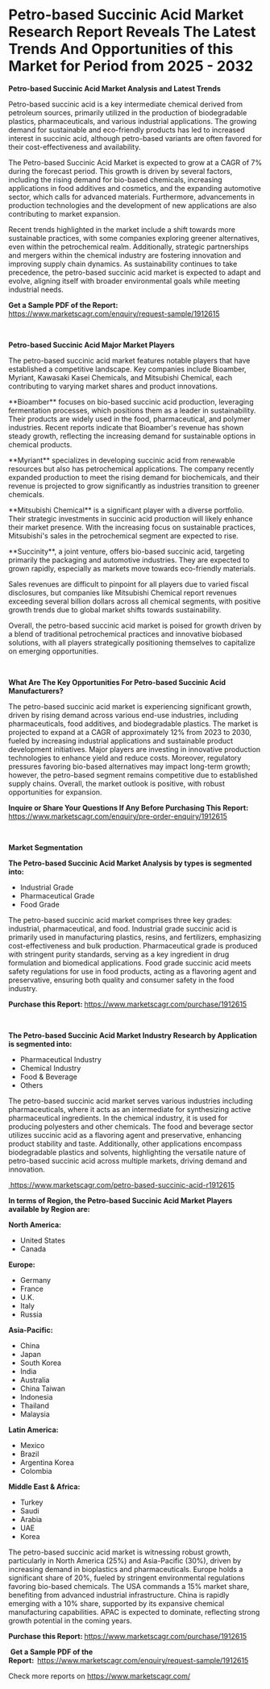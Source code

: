 <p><h1>Petro-based Succinic Acid Market Research Report Reveals The Latest Trends And Opportunities of this Market for Period from 2025 - 2032</h1></p><p><strong>Petro-based Succinic Acid Market Analysis and Latest Trends</strong></p>
<p><p>Petro-based succinic acid is a key intermediate chemical derived from petroleum sources, primarily utilized in the production of biodegradable plastics, pharmaceuticals, and various industrial applications. The growing demand for sustainable and eco-friendly products has led to increased interest in succinic acid, although petro-based variants are often favored for their cost-effectiveness and availability.</p><p>The Petro-based Succinic Acid Market is expected to grow at a CAGR of 7% during the forecast period. This growth is driven by several factors, including the rising demand for bio-based chemicals, increasing applications in food additives and cosmetics, and the expanding automotive sector, which calls for advanced materials. Furthermore, advancements in production technologies and the development of new applications are also contributing to market expansion.</p><p>Recent trends highlighted in the market include a shift towards more sustainable practices, with some companies exploring greener alternatives, even within the petrochemical realm. Additionally, strategic partnerships and mergers within the chemical industry are fostering innovation and improving supply chain dynamics. As sustainability continues to take precedence, the petro-based succinic acid market is expected to adapt and evolve, aligning itself with broader environmental goals while meeting industrial needs.</p></p>
<p><strong>Get a Sample PDF of the Report:&nbsp;</strong> <a href="https://www.marketscagr.com/enquiry/request-sample/1912615?utm_campaign=3454&utm_medium=2&utm_source=Github&utm_content=ia&utm_term=03042025&utm_id=petro-based-succinic-acid">https://www.marketscagr.com/enquiry/request-sample/1912615</a></p>
<p>&nbsp;</p>
<p><strong>Petro-based Succinic Acid Major Market Players</strong></p>
<p><p>The petro-based succinic acid market features notable players that have established a competitive landscape. Key companies include Bioamber, Myriant, Kawasaki Kasei Chemicals, and Mitsubishi Chemical, each contributing to varying market shares and product innovations.</p><p>**Bioamber** focuses on bio-based succinic acid production, leveraging fermentation processes, which positions them as a leader in sustainability. Their products are widely used in the food, pharmaceutical, and polymer industries. Recent reports indicate that Bioamber's revenue has shown steady growth, reflecting the increasing demand for sustainable options in chemical products.</p><p>**Myriant** specializes in developing succinic acid from renewable resources but also has petrochemical applications. The company recently expanded production to meet the rising demand for biochemicals, and their revenue is projected to grow significantly as industries transition to greener chemicals. </p><p>**Mitsubishi Chemical** is a significant player with a diverse portfolio. Their strategic investments in succinic acid production will likely enhance their market presence. With the increasing focus on sustainable practices, Mitsubishi's sales in the petrochemical segment are expected to rise.</p><p>**Succinity**, a joint venture, offers bio-based succinic acid, targeting primarily the packaging and automotive industries. They are expected to grown rapidly, especially as markets move towards eco-friendly materials. </p><p>Sales revenues are difficult to pinpoint for all players due to varied fiscal disclosures, but companies like Mitsubishi Chemical report revenues exceeding several billion dollars across all chemical segments, with positive growth trends due to global market shifts towards sustainability.</p><p>Overall, the petro-based succinic acid market is poised for growth driven by a blend of traditional petrochemical practices and innovative biobased solutions, with all players strategically positioning themselves to capitalize on emerging opportunities.</p></p>
<p>&nbsp;</p>
<p><strong>What Are The Key Opportunities For Petro-based Succinic Acid Manufacturers?</strong></p>
<p><p>The petro-based succinic acid market is experiencing significant growth, driven by rising demand across various end-use industries, including pharmaceuticals, food additives, and biodegradable plastics. The market is projected to expand at a CAGR of approximately 12% from 2023 to 2030, fueled by increasing industrial applications and sustainable product development initiatives. Major players are investing in innovative production technologies to enhance yield and reduce costs. Moreover, regulatory pressures favoring bio-based alternatives may impact long-term growth; however, the petro-based segment remains competitive due to established supply chains. Overall, the market outlook is positive, with robust opportunities for expansion.</p></p>
<p><strong>Inquire or Share Your Questions If Any Before Purchasing This Report:</strong> <a href="https://www.marketscagr.com/enquiry/pre-order-enquiry/1912615?utm_campaign=3454&utm_medium=2&utm_source=Github&utm_content=ia&utm_term=03042025&utm_id=petro-based-succinic-acid">https://www.marketscagr.com/enquiry/pre-order-enquiry/1912615</a></p>
<p>&nbsp;</p>
<p><strong>Market Segmentation</strong></p>
<p><strong>The Petro-based Succinic Acid Market Analysis by types is segmented into:</strong></p>
<p><ul><li>Industrial Grade</li><li>Pharmaceutical Grade</li><li>Food Grade</li></ul></p>
<p><p>The petro-based succinic acid market comprises three key grades: industrial, pharmaceutical, and food. Industrial grade succinic acid is primarily used in manufacturing plastics, resins, and fertilizers, emphasizing cost-effectiveness and bulk production. Pharmaceutical grade is produced with stringent purity standards, serving as a key ingredient in drug formulation and biomedical applications. Food grade succinic acid meets safety regulations for use in food products, acting as a flavoring agent and preservative, ensuring both quality and consumer safety in the food industry.</p></p>
<p><strong>Purchase this Report:&nbsp;</strong><a href="https://www.marketscagr.com/purchase/1912615?utm_campaign=3454&utm_medium=2&utm_source=Github&utm_content=ia&utm_term=03042025&utm_id=petro-based-succinic-acid">https://www.marketscagr.com/purchase/1912615</a></p>
<p>&nbsp;</p>
<p><strong>The Petro-based Succinic Acid Market Industry Research by Application is segmented into:</strong></p>
<p><ul><li>Pharmaceutical Industry</li><li>Chemical Industry</li><li>Food & Beverage</li><li>Others</li></ul></p>
<p><p>The petro-based succinic acid market serves various industries including pharmaceuticals, where it acts as an intermediate for synthesizing active pharmaceutical ingredients. In the chemical industry, it is used for producing polyesters and other chemicals. The food and beverage sector utilizes succinic acid as a flavoring agent and preservative, enhancing product stability and taste. Additionally, other applications encompass biodegradable plastics and solvents, highlighting the versatile nature of petro-based succinic acid across multiple markets, driving demand and innovation.</p></p>
<p><a href="https://www.marketscagr.com/petro-based-succinic-acid-r1912615?utm_campaign=3454&utm_medium=2&utm_source=Github&utm_content=ia&utm_term=03042025&utm_id=petro-based-succinic-acid">&nbsp;https://www.marketscagr.com/petro-based-succinic-acid-r1912615</a></p>
<p><strong>In terms of Region, the Petro-based Succinic Acid Market Players available by Region are:</strong></p>
<p>
    <p> <strong> North America: </strong>
        <ul>
            <li>United States</li>
            <li>Canada</li>
        </ul>
        </p> 
    <p> <strong> Europe: </strong>
        <ul>
            <li>Germany</li>
            <li>France</li>
            <li>U.K.</li>
            <li>Italy</li>
            <li>Russia</li>
        </ul>
        </p> 
    <p> <strong> Asia-Pacific: </strong>
        <ul>
            <li>China</li>
            <li>Japan</li>
            <li>South Korea</li>
            <li>India</li>
            <li>Australia</li>
            <li>China Taiwan</li>
            <li>Indonesia</li>
            <li>Thailand</li>
            <li>Malaysia</li>
        </ul>
        </p> 
    <p> <strong> Latin America: </strong>
        <ul>
            <li>Mexico</li>
            <li>Brazil</li>
            <li>Argentina Korea</li>
            <li>Colombia</li>
        </ul>
        </p> 
    <p> <strong> Middle East & Africa: </strong>
        <ul>
            <li>Turkey</li>
            <li>Saudi</li>
            <li>Arabia</li>
            <li>UAE</li>
            <li>Korea</li>
        </ul>
    </p>
    </p>
<p><p>The petro-based succinic acid market is witnessing robust growth, particularly in North America (25%) and Asia-Pacific (30%), driven by increasing demand in bioplastics and pharmaceuticals. Europe holds a significant share of 20%, fueled by stringent environmental regulations favoring bio-based chemicals. The USA commands a 15% market share, benefiting from advanced industrial infrastructure. China is rapidly emerging with a 10% share, supported by its expansive chemical manufacturing capabilities. APAC is expected to dominate, reflecting strong growth potential in the coming years.</p></p>
<p><strong>Purchase this Report: </strong><a href="https://www.marketscagr.com/purchase/1912615?utm_campaign=3454&utm_medium=2&utm_source=Github&utm_content=ia&utm_term=03042025&utm_id=petro-based-succinic-acid">https://www.marketscagr.com/purchase/1912615</a></p>
<p>&nbsp;<strong>Get a Sample PDF of the Report:&nbsp;&nbsp;</strong><a href="https://www.marketscagr.com/enquiry/request-sample/1912615?utm_campaign=3454&utm_medium=2&utm_source=Github&utm_content=ia&utm_term=03042025&utm_id=petro-based-succinic-acid">https://www.marketscagr.com/enquiry/request-sample/1912615</a></p>
<p><strong></strong></p>
<p>Check more reports on <a href="https://www.marketscagr.com/?utm_campaign=3454&utm_medium=2&utm_source=Github&utm_content=ia&utm_term=03042025&utm_id=petro-based-succinic-acid">https://www.marketscagr.com/</a></p>